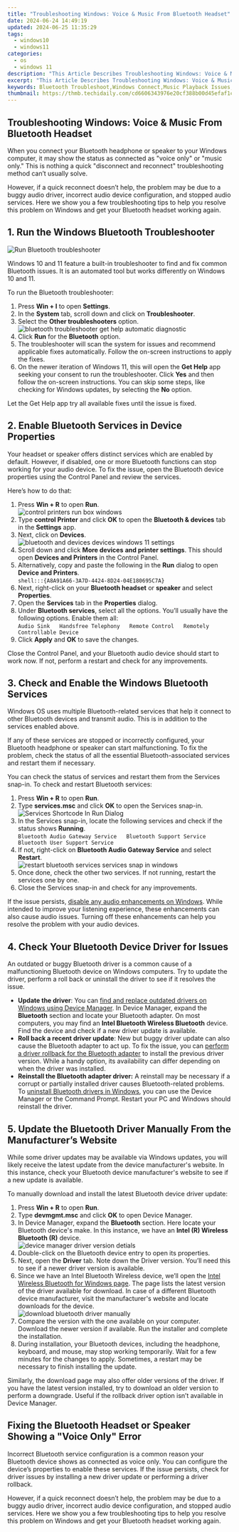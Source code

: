 ```yaml
---
title: "Troubleshooting Windows: Voice & Music From Bluetooth Headset"
date: 2024-06-24 14:49:19
updated: 2024-06-25 11:35:29
tags:
  - windows10
  - windows11
categories:
  - os
  - windows 11
description: "This Article Describes Troubleshooting Windows: Voice & Music From Bluetooth Headset"
excerpt: "This Article Describes Troubleshooting Windows: Voice & Music From Bluetooth Headset"
keywords: Bluetooth Troubleshoot,Windows Connect,Music Playback Issues,Headset Pairing Fixes,Voice Call Problems,Audio Setup Guides,Device Link Solutions
thumbnail: https://thmb.techidaily.com/cd6606343976e20cf388b00d45efaf1c0dc2657ac5579547b5483cbbe74bcc51.jpg
---
```


## Troubleshooting Windows: Voice & Music From Bluetooth Headset

 When you connect your Bluetooth headphone or speaker to your Windows computer, it may show the status as connected as "voice only" or "music only." This is nothing a quick "disconnect and reconnect" troubleshooting method can’t usually solve.

 However, if a quick reconnect doesn’t help, the problem may be due to a buggy audio driver, incorrect audio device configuration, and stopped audio services. Here we show you a few troubleshooting tips to help you resolve this problem on Windows and get your Bluetooth headset working again.

## 1\. Run the Windows Bluetooth Troubleshooter

![Run Bluetooth troubleshooter](https://static1.makeuseofimages.com/wordpress/wp-content/uploads/2022/11/bluetooth-troubleshooter-1.jpg)

 Windows 10 and 11 feature a built-in troubleshooter to find and fix common Bluetooth issues. It is an automated tool but works differently on Windows 10 and 11\.

 To run the Bluetooth troubleshooter:

1. Press **Win + I** to open **Settings**.
2. In the **System** tab, scroll down and click on **Troubleshooter**.
3. Select the **Other troubleshooters** option.  
![bluetooth troubleshooter get help automatic diagnostic](https://static1.makeuseofimages.com/wordpress/wp-content/uploads/2023/08/bluetooth-troubleshooter-get-help-automatic-diagnostic.jpg)
4. Click **Run** for the **Bluetooth** option.
5. The troubleshooter will scan the system for issues and recommend applicable fixes automatically. Follow the on-screen instructions to apply the fixes.
6. On the newer iteration of Windows 11, this will open the **Get Help** app seeking your consent to run the troubleshooter. Click **Yes** and then follow the on-screen instructions. You can skip some steps, like checking for Windows updates, by selecting the **No** option.

 Let the Get Help app try all available fixes until the issue is fixed.

## 2\. Enable Bluetooth Services in Device Properties

 Your headset or speaker offers distinct services which are enabled by default. However, if disabled, one or more Bluetooth functions can stop working for your audio device. To fix the issue, open the Bluetooth device properties using the Control Panel and review the services.

 Here’s how to do that:

1. Press **Win + R** to open **Run**.  
![control printers run box windows](https://static1.makeuseofimages.com/wordpress/wp-content/uploads/2023/08/control-printers-run-box-windows.jpg)
2. Type **control Printer** and click **OK** to open the **Bluetooth & devices** tab in the **Settings** app.
3. Next, click on **Devices**.  
![bluetooth and devices devices windows 11 settings](https://static1.makeuseofimages.com/wordpress/wp-content/uploads/2023/08/bluetooth-and-devices-devices-windows-11-settings.jpg)
4. Scroll down and click **More devices** **and printer settings**. This should open **Devices and Printers** in the Control Panel.
5. Alternatively, copy and paste the following in the **Run** dialog to open **Device and Printers**.  
`shell:::{A8A91A66-3A7D-4424-8D24-04E180695C7A}`
6. Next, right-click on your **Bluetooth headset** or **speaker** and select **Properties**.
7. Open the **Services** tab in the **Properties** dialog.
8. Under **Bluetooth services**, select all the options. You’ll usually have the following options. Enable them all:  
`Audio Sink  
Handsfree Telephony  
Remote Control  
Remotely Controllable Device`
9. Click **Apply** and **OK** to save the changes.

 Close the Control Panel, and your Bluetooth audio device should start to work now. If not, perform a restart and check for any improvements.

## 3\. Check and Enable the Windows Bluetooth Services

 Windows OS uses multiple Bluetooth-related services that help it connect to other Bluetooth devices and transmit audio. This is in addition to the services enabled above.

 If any of these services are stopped or incorrectly configured, your Bluetooth headphone or speaker can start malfunctioning. To fix the problem, check the status of all the essential Bluetooth-associated services and restart them if necessary.

 You can check the status of services and restart them from the Services snap-in. To check and restart Bluetooth services:

1. Press **Win + R** to open **Run**.
2. Type **services.msc** and click **OK** to open the Services snap-in.  
![Services Shortcode In Run Dialog](https://static1.makeuseofimages.com/wordpress/wp-content/uploads/2023/03/opening-sevices-from-run_dialog.jpg)
3. In the Services snap-in, locate the following services and check if the status shows **Running**.  
`Bluetooth Audio Gateway Service  
Bluetooth Support Service  
Bluetooth User Support Service`
4. If not, right-click on **Bluetooth Audio Gateway Service** and select **Restart**.  
![restart bluetooth services services snap in windows](https://static1.makeuseofimages.com/wordpress/wp-content/uploads/2023/08/restart-bluetooth-services-services-snap-in-windows.jpg)
5. Once done, check the other two services. If not running, restart the services one by one.
6. Close the Services snap-in and check for any improvements.

 If the issue persists, [disable any audio enhancements on Windows](https://www.makeuseof.com/disable-audio-enhancements-windows/). While intended to improve your listening experience, these enhancements can also cause audio issues. Turning off these enhancements can help you resolve the problem with your audio devices.

## 4\. Check Your Bluetooth Device Driver for Issues

 An outdated or buggy Bluetooth driver is a common cause of a malfunctioning Bluetooth device on Windows computers. Try to update the driver, perform a roll back or uninstall the driver to see if it resolves the issue.

* **Update the driver**: You can [find and replace outdated drivers on Windows using Device Manager](https://www.makeuseof.com/tag/find-replace-outdated-windows-drivers/). In Device Manager, expand the **Bluetooth** section and locate your Bluetooth adapter. On most computers, you may find an **Intel Bluetooth Wireless Bluetooth** device. Find the device and check if a new driver update is available.
* **Roll back a recent driver update**: New but buggy driver update can also cause the Bluetooth adapter to act up. To fix the issue, you can [perform a driver rollback for the Bluetooth adapter](https://www.makeuseof.com/how-to-roll-back-a-driver-in-windows-10/) to install the previous driver version. While a handy option, its availability can differ depending on when the driver was installed.
* **Reinstall the Bluetooth adapter driver:** A reinstall may be necessary if a corrupt or partially installed driver causes Bluetooth-related problems. To [uninstall Bluetooth drivers in Windows](https://www.makeuseof.com/windows-11-uninstall-drivers/), you can use the Device Manager or the Command Prompt. Restart your PC and Windows should reinstall the driver.

## 5\. Update the Bluetooth Driver Manually From the Manufacturer’s Website

 While some driver updates may be available via Windows updates, you will likely receive the latest update from the device manufacturer's website. In this instance, check your Bluetooth device manufacturer's website to see if a new update is available.

 To manually download and install the latest Bluetooth device driver update:

1. Press **Win + R** to open **Run**.
2. Type **devmgmt.msc** and click **OK** to open Device Manager.
3. In Device Manager, expand the **Bluetooth** section. Here locate your Bluetooth device's make. In this instance, we have an **Intel (R) Wireless Bluetooth (R)** device.  
![device manager driver version detials](https://static1.makeuseofimages.com/wordpress/wp-content/uploads/2023/08/device-manager-driver-version-detials.jpg)
4. Double-click on the Bluetooth device entry to open its properties.
5. Next, open the **Driver** tab. Note down the Driver version. You’ll need this to see if a newer driver version is available.
6. Since we have an Intel Bluetooth Wireless device, we’ll open the [Intel Wireless Bluetooth for Windows page](https://www.intel.com/content/www/us/en/download/18649/intel-wireless-bluetooth-for-windows-10-and-windows-11.html). The page lists the latest version of the driver available for download. In case of a different Bluetooth device manufacturer, visit the manufacturer's website and locate downloads for the device.  
![download bluetooth driver manually](https://static1.makeuseofimages.com/wordpress/wp-content/uploads/2023/08/download-bluetooth-driver-manually.jpg)
7. Compare the version with the one available on your computer. Download the newer version if available. Run the installer and complete the installation.
8. During installation, your Bluetooth devices, including the headphone, keyboard, and mouse, may stop working temporarily. Wait for a few minutes for the changes to apply. Sometimes, a restart may be necessary to finish installing the update.

 Similarly, the download page may also offer older versions of the driver. If you have the latest version installed, try to download an older version to perform a downgrade. Useful if the rollback driver option isn’t available in Device Manager.

## Fixing the Bluetooth Headset or Speaker Showing a "Voice Only" Error

 Incorrect Bluetooth service configuration is a common reason your Bluetooth device shows as connected as voice only. You can configure the device’s properties to enable these services. If the issue persists, check for driver issues by installing a new driver update or performing a driver rollback.

 However, if a quick reconnect doesn’t help, the problem may be due to a buggy audio driver, incorrect audio device configuration, and stopped audio services. Here we show you a few troubleshooting tips to help you resolve this problem on Windows and get your Bluetooth headset working again.

